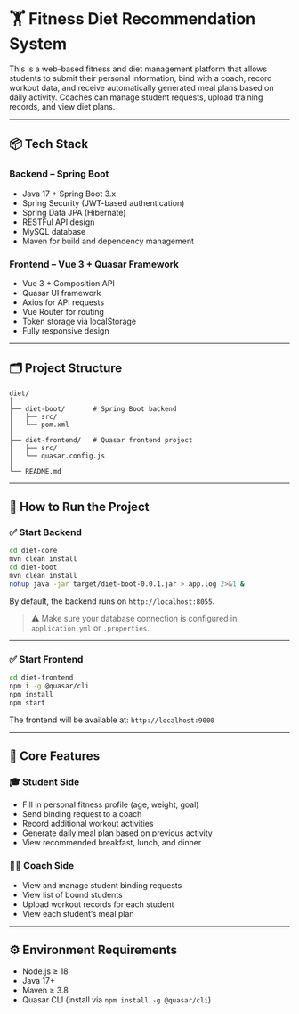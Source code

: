 # 🏋️ Fitness Diet Recommendation System

This is a web-based fitness and diet management platform that allows students to submit their personal information, bind with a coach, record workout data, and receive automatically generated meal plans based on daily activity. Coaches can manage student requests, upload training records, and view diet plans.

---

## 📦 Tech Stack

### Backend – Spring Boot

- Java 17 + Spring Boot 3.x
- Spring Security (JWT-based authentication)
- Spring Data JPA (Hibernate)
- RESTFul API design
- MySQL database
- Maven for build and dependency management

### Frontend – Vue 3 + Quasar Framework

- Vue 3 + Composition API
- Quasar UI framework
- Axios for API requests
- Vue Router for routing
- Token storage via localStorage
- Fully responsive design

---

## 🗂️ Project Structure

```
diet/
│
├── diet-boot/       # Spring Boot backend
│   ├── src/
│   └── pom.xml
│
├── diet-frontend/   # Quasar frontend project
│   ├── src/
│   └── quasar.config.js
│
└── README.md
```

---

## 🚀 How to Run the Project

### ✅ Start Backend

```bash
cd diet-core
mvn clean install
cd diet-boot
mvn clean install
nohup java -jar target/diet-boot-0.0.1.jar > app.log 2>&1 &
```

By default, the backend runs on `http://localhost:8055`.

> ⚠️ Make sure your database connection is configured in `application.yml` or `.properties`.

---

### ✅ Start Frontend

```bash
cd diet-frontend
npm i -g @quasar/cli
npm install
npm start
```

The frontend will be available at: `http://localhost:9000`

---

## 🧪 Core Features

### 🎓 Student Side

- Fill in personal fitness profile (age, weight, goal)
- Send binding request to a coach
- Record additional workout activities
- Generate daily meal plan based on previous activity
- View recommended breakfast, lunch, and dinner

### 🧑‍🏫 Coach Side

- View and manage student binding requests
- View list of bound students
- Upload workout records for each student
- View each student’s meal plan

---

## ⚙️ Environment Requirements

- Node.js ≥ 18
- Java 17+
- Maven ≥ 3.8
- Quasar CLI (install via `npm install -g @quasar/cli`)
